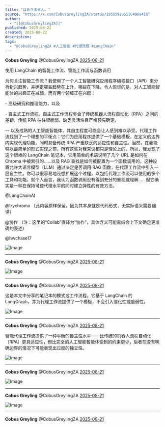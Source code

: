 ```yaml
---
title: "はありません。"
source: "https://x.com/CobusGreylingZA/status/1958592955364909416"
author:
  - "[[@CobusGreylingZA]]"
published: 2025-08-22
created: 2025-08-22
description:
tags:
  - "@CobusGreylingZA #人工智能 #代理流程 #LangChain"
---
```

**Cobus Greyling** @CobusGreylingZA [2025-08-21](https://x.com/CobusGreylingZA/status/1958592955364909416)

  
使用 LangChain 的智能工作流、智能工作流与函数调用

为何关注智能工作流？我使用了一个人工智能研究应用程序编程接口（API）来分析新兴趋势，并确定哪些趋势在上升，哪些在下降。令人惊讶的是，对人工智能智能体的兴趣正在减弱，而有两个领域正在兴起：

\- 高级研究和推理能力，以及

\- 自主式工作流程。自主式工作流程弥合了传统机器人流程自动化（RPA）之间的差距，传统 RPA 往往很脆弱、缺乏灵活性且严格预先确定。

— 以及成熟的人工智能智能体，其自主程度可能会让人感到难以承受。代理工作流找到了一个理想的平衡点：它们为应用程序提供了一个基础模板，在定义的边界内实现代理功能，同时具备传统 RPA 严重缺乏的适应性和自主性。当然，在我能够以最简单的形式实现之前，所有这些对我来说都只是理论上的。所以，我发现了这个很棒的 LangChain 笔记本，它用简单的术语说明了几个 URL 是如何在 Chroma 中被索引的……以及 RAG 查找是如何被配置为一个函数调用的。这种设置允许大语言模型（LLM）通过决定是否调用 RAG 函数，在代理工作流中引入一层自主性。你可以很容易地设想扩展这个过程，以包括代理工作流可以使用的多个工具和功能。就个人而言，我认为函数调用没有得到充分的重视或理解……但它确实是一种在保持可控代理水平的同时建立弹性的有效方法。

@LangChainAI

@trychroma （此内容原样保留，因为其本身就是代码形式，无实际语义需要翻译）

@协作 （注：这里的“Collab”直译为“协作”，具体含义可能需结合上下文确定更准确的表述）

@hwchase17

![Image](https://pbs.twimg.com/media/Gy5Q-kWXgAEV4MV?format=jpg&name=large)

---

**Cobus Greyling** @CobusGreylingZA [2025-08-21](https://x.com/CobusGreylingZA/status/1958593271300493664)

![Image](https://pbs.twimg.com/media/Gy5SFcdXEAAcVse?format=jpg&name=large)

---

**Cobus Greyling** @CobusGreylingZA [2025-08-21](https://x.com/CobusGreylingZA/status/1958593366972932458)

  
这是本文中分享的笔记本的模式或工作流程。它基于 LangChain 的 LangGraph，并为代理工作流提供了一个模板，不会引入僵化性或脆弱性。

![Image](https://pbs.twimg.com/media/Gy5SSHRXIAE4PjP?format=png&name=large)

---

**Cobus Greyling** @CobusGreylingZA [2025-08-21](https://x.com/CobusGreylingZA/status/1958593579435077958)

  
智能代理工作流提供了一种平衡的自主性水平——比传统的机器人流程自动化（RPA）更具适应性，但比完全的人工智能智能体受到的约束更少，后者在没有明确边界的情况下可能表现出过度的独立性。

![Image](https://pbs.twimg.com/media/Gy5SeZ7WQAA6f8a?format=jpg&name=large)

---

**Cobus Greyling** @CobusGreylingZA [2025-08-21](https://x.com/CobusGreylingZA/status/1958593652516954588)

![Image](https://pbs.twimg.com/media/Gy5SivEWwAAHoKc?format=jpg&name=large)

---

**Cobus Greyling** @CobusGreylingZA [2025-08-21](https://x.com/CobusGreylingZA/status/1958593700721770768)

![Image](https://pbs.twimg.com/media/Gy5SlhZWcAEfVQA?format=jpg&name=large)

---

**Cobus Greyling** @CobusGreylingZA [2025-08-21](https://x.com/CobusGreylingZA/status/1958593768833405421)
